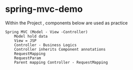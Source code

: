 # spring-mvc-demo

Within the Project , components below are used as practice

	Spring MVC (Model - View -Controller)
		Model hold data
		View = JSP
		Controller - Business Logics
		Controller inherits Component annotations
		RequestMapping
		RequestParam
		Parent mapping Controller - RequestMapping
		

